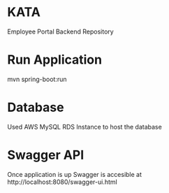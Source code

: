 # KATA
Employee Portal Backend Repository

# Run Application
mvn spring-boot:run

# Database
Used AWS MySQL RDS Instance to host the database

# Swagger API
Once application is up Swagger is accesible at http://localhost:8080/swagger-ui.html
